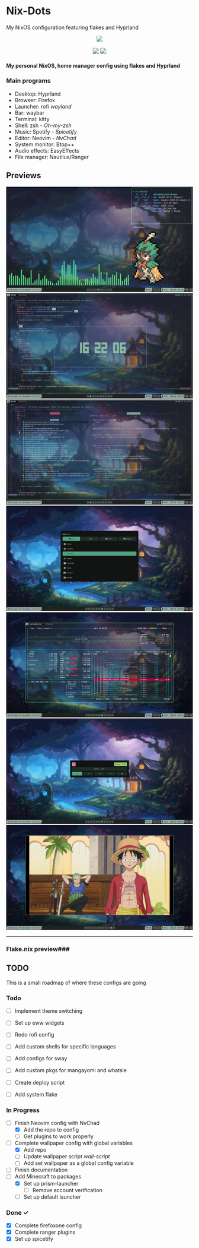 Nix-Dots
===========

My NixOS configuration featuring flakes and Hyprland

<p align="center"><img src="https://i.imgur.com/X5zKxvp.png" width=300px></p>
<p align="center">
    <img src="https://img.shields.io/static/v1?label=Hyprland&message=Stable&style=flat&logo=hyprland&colorA=24273A&colorB=8AADF4&logoColor=CAD3F5"/>
    <img src="https://img.shields.io/static/v1?label=Nix Flake&message=Check&style=flat&logo=nixos&colorA=24273A&colorB=9173ff&logoColor=CAD3F5"
</p>
    
#### My personal NixOS, home manager config using flakes and Hyprland ####

    
### Main programs ###

* Desktop: Hyprland
* Browser: Firefox
* Launcher: rofi _wayland_
* Bar: waybar
* Terminal: kitty
* Shell: zsh - _Oh-my-zsh_
* Music: Spotify - _Spicetify_
* Editor: Neovim - _NvChad_
* System monitor: Btop++
* Audio effects: EasyEffects
* File manager: Nautilus/Ranger


Previews
-----------
![picture alt](https://github.com/0LaMica/Nix-Dots/blob/main/assets/preview.png "Example with terminal")
![picture alt](https://github.com/0LaMica/Nix-Dots/blob/main/assets/preview2.png "Neovim with NvChad")
![picture alt](https://github.com/0LaMica/Nix-Dots/blob/main/assets/preview3.png "Neovim")
![picture alt](https://github.com/0LaMica/Nix-Dots/blob/main/assets/preview4.png "Rofi drun")
![picture alt](https://github.com/0LaMica/Nix-Dots/blob/main/assets/preview5.png "'Task manager'")
![picture alt](https://github.com/0LaMica/Nix-Dots/blob/main/assets/preview6.png "Power menu")
![picture alt](https://github.com/0LaMica/Nix-Dots/blob/main/assets/preview7.png "My goat on Linux")

<hr>

### Flake.nix preview###


TODO
------

This is a small roadmap of where these configs are going

### Todo

- [ ] Implement theme switching
- [ ] Set up eww widgets
- [ ] Redo rofi config
- [ ] Add custom shells for specific languages
- [ ] Add configs for sway
- [ ] Add custom pkgs for mangayomi and whatsie
- [ ] Create deploy script
- [ ] Add system flake


### In Progress

- [ ] Finish Neovim config with NvChad
    - [x] Add the repo to config
    - [ ] Get plugins to work properly 
- [ ] Complete wallpaper config with global variables
    - [x] Add repo
    - [ ] Update wallpaper script _wall-script_
    - [ ] Add set wallpaper as a global config variable 
- [ ] Finish documentation
- [ ] Add Minecraft to packages
    - [x] Set up prism-launcher
        - [ ] Remove account verification
    - [ ] Set up default launcher   

### Done ✓

- [x] Complete firefoxone config
- [x] Complete ranger plugins
- [x] Set up spicetify  
